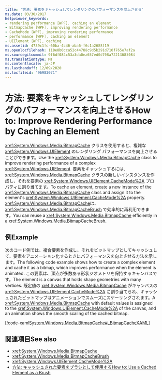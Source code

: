 ```yaml
---
title: '方法: 要素をキャッシュしてレンダリングのパフォーマンスを向上させる'
ms.date: 03/30/2017
helpviewer_keywords:
- rendering performance [WPF], caching an element
- BitmapCache [WPF], improving rendering performance
- CacheMode [WPF], improving rendering performance
- performance [WPF], caching an element
- UIElement [WPF], caching
ms.assetid: 4739c1fc-60ba-4c46-aba6-f6c1a2688f19
ms.openlocfilehash: 118e8b0cca52c44788c9d5b291d710f765e7af2a
ms.sourcegitcommit: 9f6df084c53a3da0ea657ed0d708a72213683084
ms.translationtype: MT
ms.contentlocale: ja-JP
ms.lasthandoff: 12/09/2020
ms.locfileid: "96983071"
---
```

# <a name="how-to-improve-rendering-performance-by-caching-an-element"></a><span data-ttu-id="59dda-102">方法: 要素をキャッシュしてレンダリングのパフォーマンスを向上させる</span><span class="sxs-lookup"><span data-stu-id="59dda-102">How to: Improve Rendering Performance by Caching an Element</span></span>
<span data-ttu-id="59dda-103"><xref:System.Windows.Media.BitmapCache> クラスを使用すると、複雑な <xref:System.Windows.UIElement> のレンダリング パフォーマンスを向上させることができます。</span><span class="sxs-lookup"><span data-stu-id="59dda-103">Use the <xref:System.Windows.Media.BitmapCache> class to improve rendering performance of a complex <xref:System.Windows.UIElement>.</span></span> <span data-ttu-id="59dda-104">要素をキャッシュするには、<xref:System.Windows.Media.BitmapCache> クラスの新しいインスタンスを作成し、それを要素の <xref:System.Windows.UIElement.CacheMode%2A> プロパティに割り当てます。</span><span class="sxs-lookup"><span data-stu-id="59dda-104">To cache an element, create a new instance of the <xref:System.Windows.Media.BitmapCache> class and assign it to the element's <xref:System.Windows.UIElement.CacheMode%2A> property.</span></span> <span data-ttu-id="59dda-105"><xref:System.Windows.Media.BitmapCache>は、<xref:System.Windows.Media.BitmapCacheBrush> で効率的に再利用できます。</span><span class="sxs-lookup"><span data-stu-id="59dda-105">You can reuse a <xref:System.Windows.Media.BitmapCache> efficiently in a <xref:System.Windows.Media.BitmapCacheBrush>.</span></span>  
  
## <a name="example"></a><span data-ttu-id="59dda-106">例</span><span class="sxs-lookup"><span data-stu-id="59dda-106">Example</span></span>  
 <span data-ttu-id="59dda-107">次のコード例では、複合要素を作成し、それをビットマップとしてキャッシュして、要素をアニメーション化するときにパフォーマンスを向上させる方法を示します。</span><span class="sxs-lookup"><span data-stu-id="59dda-107">The following code example shows how to create a complex element and cache it as a bitmap, which improves performance when the element is animated.</span></span> <span data-ttu-id="59dda-108">この要素は、頂点が多数ある形状ジオメトリを保持するキャンバスです。</span><span class="sxs-lookup"><span data-stu-id="59dda-108">The element is a canvas that holds shape geometries with many vertices.</span></span> <span data-ttu-id="59dda-109">既定値の <xref:System.Windows.Media.BitmapCache> がキャンバスの <xref:System.Windows.UIElement.CacheMode%2A> に割り当てられ、キャッシュされたビットマップはアニメーションでスムーズにスケーリングされます。</span><span class="sxs-lookup"><span data-stu-id="59dda-109">A <xref:System.Windows.Media.BitmapCache> with default values is assigned to the <xref:System.Windows.UIElement.CacheMode%2A> of the canvas, and an animation shows the smooth scaling of the cached bitmap.</span></span>  
  
 [!code-xaml[System.Windows.Media.BitmapCache#_BitmapCacheXAML](~/samples/snippets/csharp/VS_Snippets_Wpf/system.windows.media.bitmapcache/cs/window1.xaml#_bitmapcachexaml)]  
  
## <a name="see-also"></a><span data-ttu-id="59dda-110">関連項目</span><span class="sxs-lookup"><span data-stu-id="59dda-110">See also</span></span>

- <xref:System.Windows.Media.BitmapCache>
- <xref:System.Windows.Media.BitmapCacheBrush>
- <xref:System.Windows.UIElement.CacheMode%2A>
- [<span data-ttu-id="59dda-111">方法: キャッシュされた要素をブラシとして使用する</span><span class="sxs-lookup"><span data-stu-id="59dda-111">How to: Use a Cached Element as a Brush</span></span>](how-to-use-a-cached-element-as-a-brush.md)
